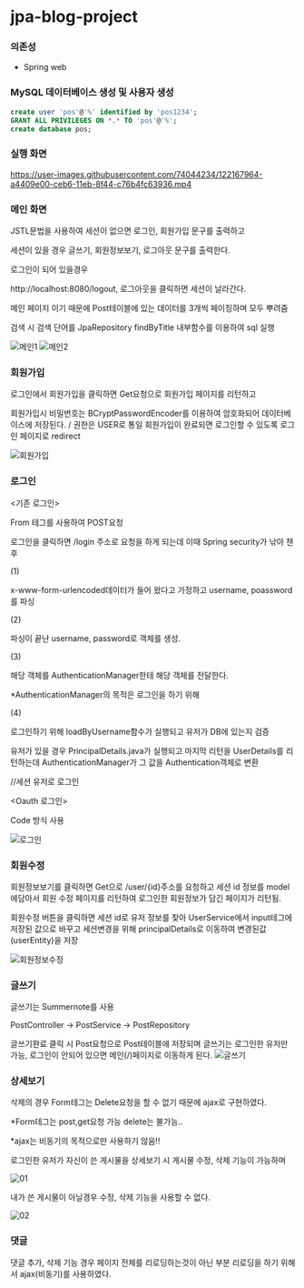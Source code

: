 # jpa-blog-project
### 의존성

- Spring web

### MySQL 데이터베이스 생성 및 사용자 생성

```sql
create user 'pos'@'%' identified by 'pos1234';
GRANT ALL PRIVILEGES ON *.* TO 'pos'@'%';
create database pos;
```

### 실행 화면
https://user-images.githubusercontent.com/74044234/122167964-a4409e00-ceb6-11eb-8f44-c76b4fc63936.mp4



### 메인 화면

JSTL문법을 사용하여 세션이 없으면 로그인, 회원가입 문구를 출력하고

세션이 있을 경우 글쓰기, 회원정보보기, 로그아웃 문구를 출력한다.

로그인이 되어 있을경우 

http://localhost:8080/logout, 로그아웃을 클릭하면 세션이 날라간다.

메인 페이지 이기 때문에 Post테이블에 있는 데이터를 3개씩 페이징하며 모두 뿌려줌

검색 시 검색 단어를 JpaRepository findByTitle 내부함수를 이용하여 sql 실행

![메인1](https://user-images.githubusercontent.com/74044234/122168109-d225e280-ceb6-11eb-9ae3-2c789816c404.jpg)
![메인2](https://user-images.githubusercontent.com/74044234/122168115-d4883c80-ceb6-11eb-83fe-76ef40779eec.jpg)

### 회원가입

로그인에서 회원가입을 클릭하면 Get요청으로  회원가입 페이지를 리턴하고

회원가입시 비밀번호는 BCryptPasswordEncoder를 이용하여 암호화되어 데이터베이스에 저장된다. / 권한은 USER로 통일 회원가입이 완료되면  로그인할 수 있도록 로그인 페이지로 redirect

![회원가입](https://user-images.githubusercontent.com/74044234/122168189-eb2e9380-ceb6-11eb-9a8d-b67fb28a8661.jpg)

### 로그인

<기존 로그인>

From 테그를 사용하여 POST요청

로그인을 클릭하면 /login 주소로 요청을 하게 되는데 이때 Spring security가 낚아 챈후

(1) 

x-www-form-urlencoded데이터가 들어 왔다고 가정하고 username, poassword를 파싱

(2)

파싱이 끝난 username, password로 객체를 생성.

(3)

해당 객체를 AuthenticationManager한테 해당 객체를 전달한다.

*AuthenticationManager의 목적은 로그인을 하기 위해

(4)

로그인하기 위해 loadByUsername함수가 실행되고 유저가 DB에 있는지 검증

유저가 있을 경우 PrincipalDetails.java가 실행되고 마지막 리턴을 UserDetails를 리턴하는데 AuthenticationManager가 그 값을 Authentication객체로 변환

//세션 유저로 로그인

<Oauth 로그인>

Code 방식 사용

![로그인](https://user-images.githubusercontent.com/74044234/122168225-fa154600-ceb6-11eb-8273-c3f52d110c20.jpg)

### 회원수정

회원정보보기를 클릭하면 Get으로 /user/{id}주소를 요청하고 세션 id 정보를 model에담아서 회원 수정 페이지를 리턴하여 로그인한 회원정보가 담긴 페이지가 리턴됨.

회원수정 버튼을 클릭하면 세션 id로 유저 정보를 찾아 UserService에서 input테그에 저장된 값으로 바꾸고 세션변경을 위해 principalDetails로 이동하여 변경된값(userEntity)을 저장

![회원정보수정](https://user-images.githubusercontent.com/74044234/122168243-039eae00-ceb7-11eb-85f9-1c1049c39036.jpg)

### 글쓰기

글쓰기는 Summernote를 사용

PostController → PostService → PostRepository 

글쓰기완료 클릭 시 Post요청으로 Post테이블에 저장되며 글쓰기는 로그인한 유저만 가능, 로그인이 안되어 있으면 메인(/)페이지로 이동하게 된다.
![글쓰기](https://user-images.githubusercontent.com/74044234/122168282-0f8a7000-ceb7-11eb-9073-7d4fe237bfe2.jpg)

### 상세보기

삭제의 경우 Form테그는 Delete요청을 할 수 없기 때문에 ajax로 구현하였다.

*Form테그는 post,get요청 가능 delete는 불가능..

*ajax는 비동기의 목적으로만 사용하기 않음!!

로그인한 유저가 자신이 쓴 게시물을 상세보기 시 게시물 수정, 삭제 기능이 가능하며

![01](https://user-images.githubusercontent.com/74044234/122168469-482a4980-ceb7-11eb-8dbc-cb1181687833.jpg)

내가 쓴 게시물이 아닐경우 수정, 삭제 기능을 사용할 수 없다.

![02](https://user-images.githubusercontent.com/74044234/122168547-61cb9100-ceb7-11eb-82a6-1176df31aa54.jpg)

### 댓글

댓글 추가, 삭제 기능 경우 페이지 전체를 리로딩하는것이 아닌 부분 리로딩을 하기 위해서 ajax(비동기)를 사용하였다.


